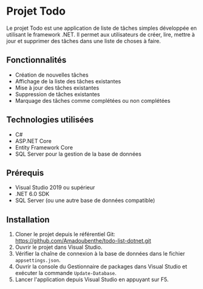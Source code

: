 # Projet Todo

Le projet Todo est une application de liste de tâches simples développée en utilisant le framework .NET. Il permet aux utilisateurs de créer, lire, mettre à jour et supprimer des tâches dans une liste de choses à faire.

## Fonctionnalités

- Création de nouvelles tâches
- Affichage de la liste des tâches existantes
- Mise à jour des tâches existantes
- Suppression de tâches existantes
- Marquage des tâches comme complétées ou non complétées

## Technologies utilisées

- C#
- ASP.NET Core
- Entity Framework Core
- SQL Server pour la gestion de la base de données

## Prérequis

- Visual Studio 2019 ou supérieur
- .NET 6.0 SDK
- SQL Server (ou une autre base de données compatible)

## Installation

1. Cloner le projet depuis le référentiel Git: https://github.com/Amadoubenthe/todo-list-dotnet.git
2. Ouvrir le projet dans Visual Studio.
3. Vérifier la chaîne de connexion à la base de données dans le fichier `appsettings.json`.
4. Ouvrir la console du Gestionnaire de packages dans Visual Studio et exécuter la commande `Update-Database`.
5. Lancer l'application depuis Visual Studio en appuyant sur F5.
